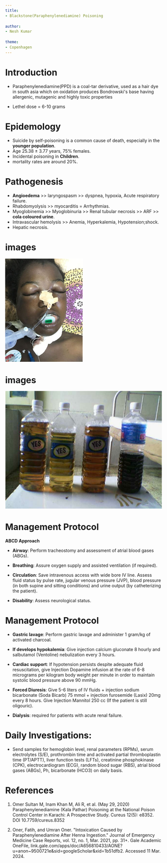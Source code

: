 ```yaml
---
title: 
- Blackstone(Paraphenylenediamine) Poisoning

author:
- Nesh Kumar

theme:
- Copenhagen
---
```



# Introduction

+ Paraphenylenediamine(PPD) is a coal-tar derivative, used as a hair dye in south asia which on oxidation produces Bondrowski's base having allergenic, mutagenic and highly toxic properties

+ Lethel dose = 6-10 grams


# Epidemology

+ Suicide by self-poisoning is a common cause of death, especially in the **younger population**.
+ Age 25.38 ± 3.77 years, 75% females.
+ Incidental poisoning in **Children**.
+ mortality rates are around 20%.

# Pathogenesis

+ **Angioedema** >> laryngospasm >> dyspnea, hypoxia,  Acute respiratory failure.
+ Rhabdomyolysis >> myocarditis = Arrhythmias.
+ Myoglobinemia >> Myoglobinuria >> Renal tubular necrosis >> ARF >> **cola coloured urine**.
+ Intravascular hemolysis >> Anemia, Hyperkalemia, Hypotension;shock.
+ Hepatic necrosis.

# images
![severe angioedema after henna ingestion](images/angioedema.png)


# images
![Urine Color](images/urinecolor.png)


# Management Protocol
**ABCD Approach**
+ **Airway**: Perform tracheostomy and assessment of atrial blood gases (ABGs).

+ **Breathing**: Assure oxygen supply and assisted ventilation (if required).

+ **Circulation**: Save intravenous access with wide bore IV line. Assess fluid status by pulse rate, jugular venous pressure (JVP), blood pressure (in both supine and sitting conditions) and urine output (by catheterizing the patient).

+ **Disability**: Assess neurological status.

# Management Protocol
+ **Gastric lavage**: Perform gastric lavage and administer 1 gram/kg of activated charcoal.

+ **If develops hypokalemia**: Give injection calcium gluconate 8 hourly and salbutamol (Ventoline) nebulization every 3 hours.

+ **Cardiac support**: If hypotension persists despite adequate fluid resuscitation, give Injection Dopamine infusion at the rate of 6-8 micrograms per kilogram body weight per minute in order to maintain systolic blood pressure above 90 mmHg.

+ **Forced Diuresis**: Give 5-6 liters of IV fluids + injection sodium bicarbonate (Soda Bicarb) 75 mmol + injection furosemide (Lasix) 20mg every 8 hours. Give Injection Mannitol 250 cc (If the patient is still oligouric). 

+ **Dialysis**: required for patients with acute renal failure.

# Daily Investigations:
+ Send samples for hemoglobin level, renal parameters (RPMs), serum electrolytes (S/E), prothrombin time and activated partial thromboplastin time (PT/APTT), liver function tests (LFTs), creatinine phosphokinase (CPK), electrocardiogram (ECG), random blood sugar (RBS), atrial blood gases (ABGs), Ph, bicarbonate (HCO3) on daily basis.

# References
1. Omer Sultan M, Inam Khan M, Ali R, et al. (May 29, 2020) Paraphenylenediamine (Kala Pathar) Poisoning
at the National Poison Control Center in Karachi: A Prospective Study. Cureus 12(5): e8352. DOI
10.7759/cureus.8352

2. Oner, Fatih, and Umran Oner. "Intoxication Caused by Paraphenylenediamine After Henna Ingestion." Journal of Emergency Medicine Case Reports, vol. 12, no. 1, Mar. 2021, pp. 31+. Gale Academic OneFile, link.gale.com/apps/doc/A656810433/AONE?u=anon~9500721e&sid=googleScholar&xid=1b51dfb2. Accessed 11 Mar. 2024.
